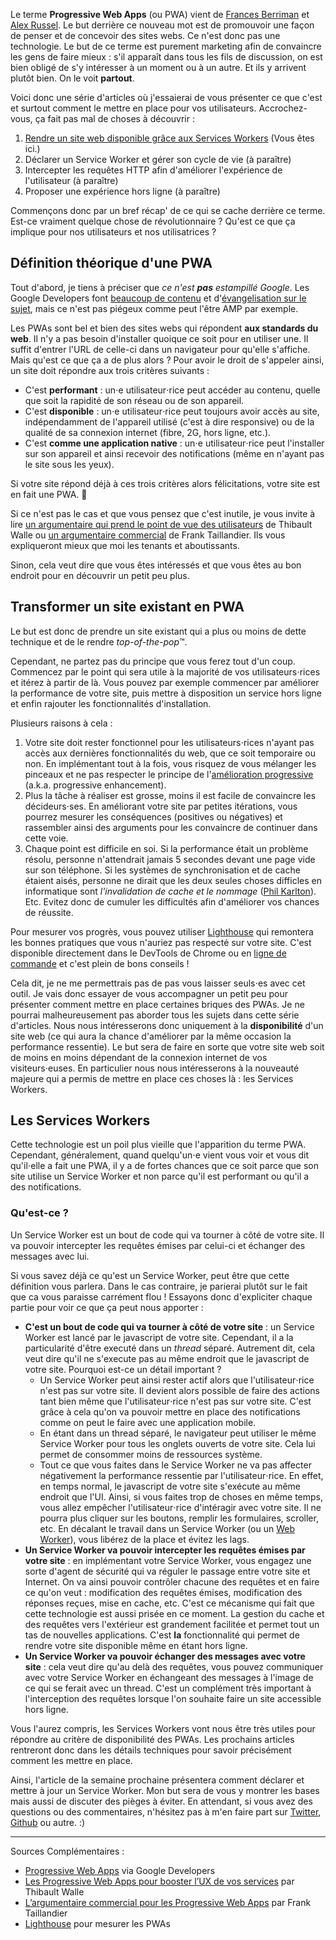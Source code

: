 Le terme **Progressive Web Apps** (ou PWA) vient de [Frances Berriman](https://fberriman.com/2017/06/26/naming-progressive-web-apps/) et [Alex Russel](https://infrequently.org/2015/06/progressive-apps-escaping-tabs-without-losing-our-soul/). Le but derrière ce nouveau mot est de promouvoir une façon de penser et de concevoir des sites webs. Ce n'est donc pas une technologie. Le but de ce terme est purement marketing afin de convaincre les gens de faire mieux&nbsp;: s'il apparaît dans tous les fils de discussion, on est bien obligé de s'y intéresser à un moment ou à un autre. Et ils y arrivent plutôt bien. On le voit **partout**.

Voici donc une série d'articles où j'essaierai de vous présenter ce que c'est et surtout comment le mettre en place pour vos utilisateurs. Accrochez-vous, ça fait pas mal de choses à découvrir&nbsp;:
1. <a href="/fiches-techniques/pwa-rendre-un-site-web-disponible-grace-aux-services-workers/">Rendre un site web disponible grâce aux Services Workers</a> (Vous êtes ici.)
2. Déclarer un Service Worker et gérer son cycle de vie (à paraître)
3. Intercepter les requêtes HTTP afin d'améliorer l'expérience de l'utilisateur (à paraître)
4. Proposer une expérience hors ligne (à paraître)

Commençons donc par un bref récap' de ce qui se cache derrière ce terme. Est-ce vraiment quelque chose de révolutionnaire&nbsp;? Qu'est ce que ça implique pour nos utilisateurs et nos utilisatrices&nbsp;?

## Définition théorique d'une PWA

Tout d'abord, je tiens à préciser que *ce n'est **pas** estampillé Google*. Les Google Developers font [beaucoup de contenu](https://developers.google.com/web/progressive-web-apps/) et d'[évangelisation sur le sujet](https://events.withgoogle.com/progressive-web-app-dev-summit/), mais ce n'est pas piégeux comme peut l'être AMP par exemple.

Les PWAs sont bel et bien des sites webs qui répondent **aux standards du web**. Il n'y a pas besoin d'installer quoique ce soit pour en utiliser une. Il suffit d'entrer l'URL de celle-ci dans un navigateur pour qu'elle s'affiche. Mais qu'est ce que ça a de plus alors&nbsp;? Pour avoir le droit de s'appeler ainsi, un site doit répondre aux trois critères suivants&nbsp;:

* C'est **performant**&nbsp;: un<span aria-hidden="true">&sdot;e</span> utilisateur<span aria-hidden="true">&sdot;rice</span> peut accéder au contenu, quelle que soit la rapidité de son réseau ou de son appareil.
* C'est **disponible**&nbsp;: un<span aria-hidden="true">&sdot;e</span> utilisateur<span aria-hidden="true">&sdot;rice</span> peut toujours avoir accès au site, indépendamment de l'appareil utilisé (c'est à dire responsive) ou de la qualité de sa connexion internet (fibre, 2G, hors ligne, etc.).
* C'est **comme une application native**&nbsp;: un<span aria-hidden="true">&sdot;e</span> utilisateur<span aria-hidden="true">&sdot;rice</span> peut l'installer sur son appareil et ainsi recevoir des notifications (même en n'ayant pas le site sous les yeux).

Si votre site répond déjà à ces trois critères alors félicitations, votre site est en fait une PWA. 🎉

Si ce n'est pas le cas et que vous pensez que c'est inutile, je vous invite à lire [un argumentaire qui prend le point de vue des utilisateurs](https://blog.clever-age.com/fr/2016/12/29/les-progressive-web-apps-pour-booster-ux/) de Thibault  Walle ou [un argumentaire commercial](https://frank.taillandier.me/2016/08/09/argumentaire-commercial-pour-les-progressive-web-apps/) de Frank Taillandier. Ils vous expliqueront mieux que moi les tenants et aboutissants.

Sinon, cela veut dire que vous êtes intéressés et que vous êtes au bon endroit pour en découvrir un petit peu plus.

## Transformer un site existant en PWA

Le but est donc de prendre un site existant qui a plus ou moins de dette technique et de le rendre *top-of-the-pop*&trade;.

Cependant, ne partez pas du principe que vous ferez tout d'un coup. Commencez par le point qui sera utile à la majorité de vos utilisateurs<span aria-hidden="true">&sdot;rices</span> et itérez à partir de là. Vous pouvez par exemple commencer par améliorer la performance de votre site, puis mettre à disposition un service hors ligne et enfin rajouter les fonctionnalités d'installation.

Plusieurs raisons à cela&nbsp;:
1. Votre site doit rester fonctionnel pour les utilisateurs<span aria-hidden="true">&sdot;rices</span> n'ayant pas accès aux dernières fonctionnalités du web, que ce soit temporaire ou non. En implémentant tout à la fois, vous risquez de vous mélanger les pinceaux et ne pas respecter le principe de l'[amélioration progressive](https://developer.mozilla.org/fr/docs/Glossaire/Am%C3%A9lioration_progressive) (a.k.a. progressive enhancement).
2. Plus la tâche à réaliser est grosse, moins il est facile de convaincre les décideurs<span aria-hidden="true">&sdot;ses</span>. En améliorant votre site par petites itérations, vous pourrez mesurer les conséquences (positives ou négatives) et rassembler ainsi des arguments pour les convaincre de continuer dans cette voie.
3. Chaque point est difficile en soi. Si la performance était un problème résolu, personne n'attendrait jamais 5 secondes devant une page vide sur son téléphone. Si les systèmes de synchronisation et de cache étaient aisés, personne ne dirait que les deux seules choses difficles en informatique sont *l'invalidation de cache et le nommage* ([Phil Karlton](https://martinfowler.com/bliki/TwoHardThings.html)). Etc. Evitez donc de cumuler les difficultés afin d'améliorer vos chances de réussite.

Pour mesurer vos progrès, vous pouvez utiliser [Lighthouse](https://developers.google.com/web/tools/lighthouse/) qui remontera les bonnes pratiques que vous n'auriez pas respecté sur votre site. C'est disponible directement dans le DevTools de Chrome ou en [ligne de commande](https://developers.google.com/web/tools/lighthouse/#cli) et c'est plein de bons conseils&nbsp;!

Cela dit, je ne me permettrais pas de pas vous laisser seuls<span aria-hidden="true">&sdot;es</span> avec cet outil. Je vais donc essayer de vous accompagner un petit peu pour présenter comment mettre en place certaines briques des PWAs. Je ne pourrai malheureusement pas aborder tous les sujets dans cette série d'articles. Nous nous intéresserons donc uniquement à la **disponibilité** d'un site web (ce qui aura la chance d'améliorer par la même occasion la performance ressentie). Le but sera de faire en sorte que votre site web soit de moins en moins dépendant de la connexion internet de vos visiteurs<span aria-hidden="true">&sdot;euses</span>. En particulier nous nous intéresserons à la nouveauté majeure qui a permis de mettre en place ces choses là&nbsp;: les Services Workers.

## Les Services Workers

Cette technologie est un poil plus vieille que l'apparition du terme PWA. Cependant, généralement, quand quelqu'un<span aria-hidden="true">&sdot;e</span> vient vous voir et vous dit qu'il<span aria-hidden="true">&sdot;elle</span> a fait une PWA, il y a de fortes chances que ce soit parce que son site utilise un Service Worker et non parce qu'il est performant ou qu'il a des notifications.

### Qu'est-ce&nbsp;?

Un Service Worker est un bout de code qui va tourner à côté de votre site. Il va pouvoir intercepter les requêtes émises par celui-ci et échanger des messages avec lui.

Si vous savez déjà ce qu'est un Service Worker, peut être que cette définition vous parlera. Dans le cas contraire, je parierai plutôt sur le fait que ca vous paraisse carrément flou&nbsp;! Essayons donc d'expliciter chaque partie pour voir ce que ça peut nous apporter&nbsp;:

* **C'est un bout de code qui va tourner à côté de votre site**&nbsp;: un Service Worker est lancé par le javascript de votre site. Cependant, il a la particularité d'être executé dans un *thread* séparé. Autrement dit, cela veut dire qu'il ne s'execute pas au même endroit que le javascript de votre site. Pourquoi est-ce un détail important&nbsp;?
    * Un Service Worker peut ainsi rester actif alors que l'utilisateur<span aria-hidden="true">&sdot;rice</span> n'est pas sur votre site. Il devient alors possible de faire des actions tant bien même que l'utilisateur<span aria-hidden="true">&sdot;rice</span> n'est pas sur votre site. C'est grâce à cela qu'on va pouvoir mettre en place des notifications comme on peut le faire avec une application mobile.
    * En étant dans un thread séparé, le navigateur peut utiliser le même Service Worker pour tous les onglets ouverts de votre site. Cela lui permet de consommer moins de ressources système.
    * Tout ce que vous faites dans le Service Worker ne va pas affecter négativement la performance ressentie par l'utilisateur<span aria-hidden="true">&sdot;rice</span>. En effet, en temps normal, le javascript de votre site s'exécute au même endroit que l'UI. Ainsi, si vous faites trop de choses en même temps, vous allez empêcher l'utilisateur<span aria-hidden="true">&sdot;rice</span> d'intéragir avec votre site. Il ne pourra plus cliquer sur les boutons, remplir les formulaires, scroller, etc. En décalant le travail dans un Service Worker (ou un [Web Worker](https://developer.mozilla.org/fr/docs/Utilisation_des_web_workers)), vous libérez de la place et évitez les lags.
* **Un Service Worker va pouvoir intercepter les requêtes émises par votre site**&nbsp;: en implémentant votre Service Worker, vous engagez une sorte d'agent de sécurité qui va réguler le passage entre votre site et Internet. On va ainsi pouvoir contrôler chacune des requêtes et en faire ce qu'on veut&nbsp;: modification des requêtes émises, modification des réponses reçues, mise en cache, etc. C'est ce mécanisme qui fait que cette technologie est aussi prisée en ce moment. La gestion du cache et des requêtes vers l'extérieur est grandement facilitée et permet tout un tas de nouvelles applications. C'est **la** fonctionnalité qui permet de rendre votre site disponible même en étant hors ligne.
* **Un Service Worker va pouvoir échanger des messages avec votre site**&nbsp;: cela veut dire qu'au delà des requêtes, vous pouvez communiquer avec votre Service Worker en échangeant des messages à l'image de ce qui se ferait avec un thread. C'est un complément très important à l'interception des requêtes lorsque l'on souhaite faire un site accessible hors ligne.

Vous l'aurez compris, les Services Workers vont nous être très utiles pour répondre au critère de disponibilité des PWAs. Les prochains articles rentreront donc dans les détails techniques pour savoir précisément comment les mettre en place.

Ainsi, l'article de la semaine prochaine présentera comment déclarer et mettre à jour un Service Worker. Mon but sera de vous y montrer les bases mais aussi de discuter des pièges à éviter. En attendant, si vous avez des questions ou des commentaires, n'hésitez pas à m'en faire part sur [Twitter](https://twitter.com/JulienPradet), [Github](https://github.com/JulienPradet/blog-posts) ou autre. :)

---

Sources Complémentaires :
* [Progressive Web Apps](https://developers.google.com/web/progressive-web-apps/) via Google Developers
* [Les Progressive Web Apps pour booster l’UX de vos services](https://blog.clever-age.com/fr/2016/12/29/les-progressive-web-apps-pour-booster-ux/) par Thibault  Walle
* [L’argumentaire commercial pour les Progressive Web Apps](https://frank.taillandier.me/2016/08/09/argumentaire-commercial-pour-les-progressive-web-apps/) par Frank Taillandier
* [Lighthouse](https://developers.google.com/web/tools/lighthouse/) pour mesurer les PWAs